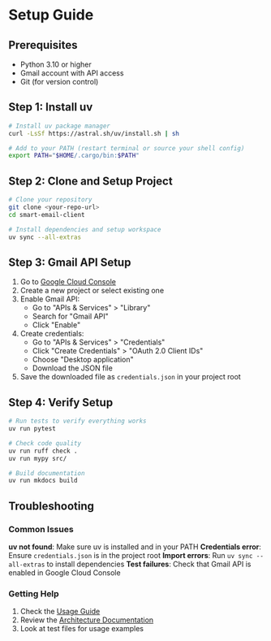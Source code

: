 # Setup Guide

## Prerequisites

- Python 3.10 or higher
- Gmail account with API access
- Git (for version control)

## Step 1: Install uv

```bash
# Install uv package manager
curl -LsSf https://astral.sh/uv/install.sh | sh

# Add to your PATH (restart terminal or source your shell config)
export PATH="$HOME/.cargo/bin:$PATH"
```

## Step 2: Clone and Setup Project

```bash
# Clone your repository
git clone <your-repo-url>
cd smart-email-client

# Install dependencies and setup workspace
uv sync --all-extras
```

## Step 3: Gmail API Setup

1. Go to [Google Cloud Console](https://console.cloud.google.com/)
2. Create a new project or select existing one
3. Enable Gmail API:
   - Go to "APIs & Services" > "Library"
   - Search for "Gmail API"
   - Click "Enable"
4. Create credentials:
   - Go to "APIs & Services" > "Credentials"
   - Click "Create Credentials" > "OAuth 2.0 Client IDs"
   - Choose "Desktop application"
   - Download the JSON file
5. Save the downloaded file as `credentials.json` in your project root

## Step 4: Verify Setup

```bash
# Run tests to verify everything works
uv run pytest

# Check code quality
uv run ruff check .
uv run mypy src/

# Build documentation
uv run mkdocs build
```

## Troubleshooting

### Common Issues

**uv not found**: Make sure uv is installed and in your PATH
**Credentials error**: Ensure `credentials.json` is in the project root
**Import errors**: Run `uv sync --all-extras` to install dependencies
**Test failures**: Check that Gmail API is enabled in Google Cloud Console

### Getting Help

1. Check the [Usage Guide](usage.md)
2. Review the [Architecture Documentation](architecture.md)
3. Look at test files for usage examples
